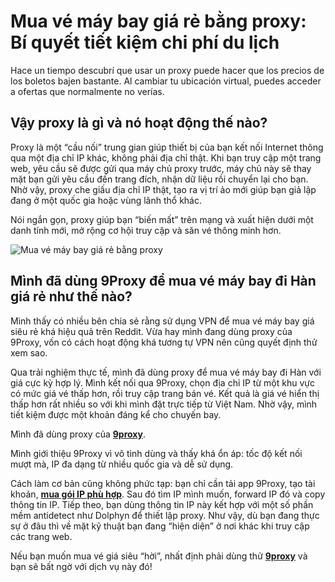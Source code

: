 # Mua vé máy bay giá rẻ bằng proxy: Bí quyết tiết kiệm chi phí du lịch

Hace un tiempo descubrí que usar un proxy puede hacer que los precios de los boletos bajen bastante. Al cambiar tu ubicación virtual, puedes acceder a ofertas que normalmente no verías.

## Vậy proxy là gì và nó hoạt động thế nào?

Proxy là một “cầu nối” trung gian giúp thiết bị của bạn kết nối Internet thông qua một địa chỉ IP khác, không phải địa chỉ thật. Khi bạn truy cập một trang web, yêu cầu sẽ được gửi qua máy chủ proxy trước, máy chủ này sẽ thay mặt bạn gửi yêu cầu đến trang đích, nhận dữ liệu rồi chuyển lại cho bạn. Nhờ vậy, proxy che giấu địa chỉ IP thật, tạo ra vị trí ảo mới giúp bạn giả lập đang ở một quốc gia hoặc vùng lãnh thổ khác.

Nói ngắn gọn, proxy giúp bạn “biến mất” trên mạng và xuất hiện dưới một danh tính mới, mở rộng cơ hội truy cập và săn vé thông minh hơn.


![Mua vé máy bay giá rẻ bằng proxy](./0d273a2b-1cdb-4883-980c-b0f1ab2526ec.png)


## Mình đã dùng 9Proxy để mua vé máy bay đi Hàn giá rẻ như thế nào?

Mình thấy có nhiều bên chia sẻ rằng sử dụng VPN để mua vé máy bay giá siêu rẻ khá hiệu quả trên Reddit. Vừa hay mình đang dùng proxy của 9Proxy, vốn có cách hoạt động khá tương tự VPN nên cũng quyết định thử xem sao.

Qua trải nghiệm thực tế, mình đã dùng proxy để mua vé máy bay đi Hàn với giá cực kỳ hợp lý. Mình kết nối qua 9Proxy, chọn địa chỉ IP từ một khu vực có mức giá vé thấp hơn, rồi truy cập trang bán vé. Kết quả là giá vé hiển thị thấp hơn rất nhiều so với khi mình đặt trực tiếp từ Việt Nam. Nhờ vậy, mình tiết kiệm được một khoản đáng kể cho chuyến bay.

Mình đã dùng proxy của **[9proxy](https://9proxy.com)**.

Mình giới thiệu 9Proxy vì vô tình dùng và thấy khá ổn áp: tốc độ kết nối mượt mà, IP đa dạng từ nhiều quốc gia và dễ sử dụng.

Cách làm cơ bản cũng không phức tạp: bạn chỉ cần tải app 9Proxy, tạo tài khoản, **[mua gói IP phù hợp](https://9proxy.com/pricing)**. Sau đó tìm IP mình muốn, forward IP đó và copy thông tin IP. Tiếp theo, bạn dùng thông tin IP này kết hợp với một số phần mềm antidetect như Dolphyn để thiết lập proxy. Như vậy, dù bạn đang thực sự ở đâu thì về mặt kỹ thuật bạn đang “hiện diện” ở nơi khác khi truy cập các trang web.

Nếu bạn muốn mua vé giá siêu “hời”, nhất định phải dùng thử **[9proxy](https://9proxy.com)** và bạn sẽ bất ngờ với dịch vụ này đó!

